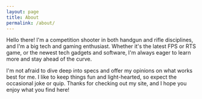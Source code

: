 ```yaml
---
layout: page
title: About
permalink: /about/
---
```


Hello there! I'm a competition shooter in both handgun and rifle disciplines, and I'm a big tech and gaming enthusiast. Whether it's the latest FPS or RTS game, or the newest tech gadgets and software, I'm always eager to learn more and stay ahead of the curve.

I'm not afraid to dive deep into specs and offer my opinions on what works best for me. I like to keep things fun and light-hearted, so expect the occasional joke or quip. Thanks for checking out my site, and I hope you enjoy what you find here!
